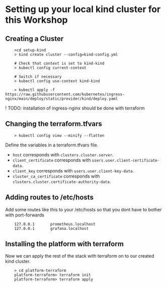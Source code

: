 # Setting up your local kind cluster for this Workshop


## Creating a Cluster

```
    >cd setup-kind
    > kind create cluster --config=kind-config.yml
    
    # Check that context is set to kind-kind
    > kubectl config current-context
    
    # Switch if necessary
    > kubectl config use-context kind-kind
    
    > kubectl apply -f https://raw.githubusercontent.com/kubernetes/ingress-nginx/main/deploy/static/provider/kind/deploy.yaml
```
! TODO: installation of ingress-nginx should be done with terraform

## Changing the terraform.tfvars

```
    > kubectl config view --minify --flatten
```

Define the variables in a terraform.tfvars file.

- `host` corresponds with `clusters.cluster.server`.
- `client_certificate` corresponds with `users.user.client-certificate-data`.
- `client_key` corresponds with `users.user.client-key-data`.
- `cluster_ca_certificate` corresponds with `clusters.cluster.certificate-authority-data`.

## Adding routes to /etc/hosts

Add some routes like this to your /etc/hosts so that you dont have to bother with port-forwards

```
    127.0.0.1       prometheus.localhost
    127.0.0.1       grafana.localhost
```

## Installing the platform with terraform

Now we can apply the rest of the stack with terraform on to our created kind cluster.

```
    > cd platform-terraform
    platform-terraform> terraform init
    platform-terraform> terraform apply
```
